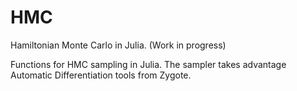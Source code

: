 # HMC
Hamiltonian Monte Carlo in Julia. (Work in progress)

Functions for HMC sampling in Julia. The sampler takes advantage Automatic Differentiation tools from 
Zygote.

